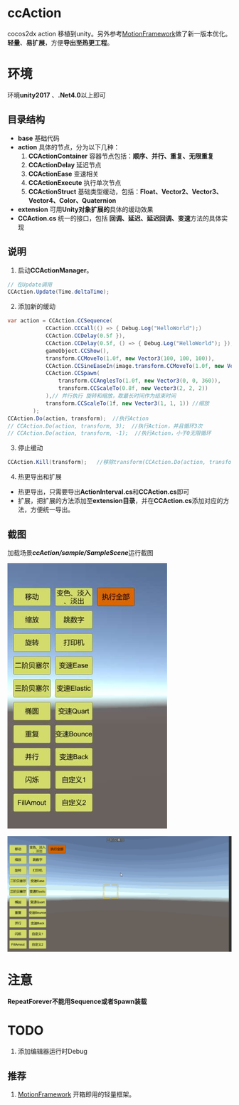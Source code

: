 # ccAction
cocos2dx action 移植到unity。另外参考[MotionFramework](https://github.com/gmhevinci/MotionFramework)做了新一版本优化。**轻量**、**易扩展**，方便**导出至热更工程**。

# 环境
环境**unity2017** 、**.Net4.0**以上即可  



## 目录结构

- **base** 	基础代码
- **action**  具体的节点，分为以下几种：
  1. **CCActionContainer** 容器节点包括：**顺序、并行、重复、无限重复**
  2. **CCActionDelay** 延迟节点
  3. **CCActionEase** 变速相关
  4. **CCActionExecute** 执行单次节点
  5. **CCActionStruct** 基础类型缓动，包括：**Float、Vector2、Vector3、Vector4、Color、Quaternion**
- **extension**  可用**Unity对象扩展的**具体的缓动效果
- **CCAction.cs**  统一的接口，包括 **回调、延迟、延迟回调、变速**方法的具体实现



## 说明

1. 启动**CCActionManager**。

```c#
// 在Update调用
CCAction.Update(Time.deltaTime);
```

2. 添加新的缓动

```c#
var action = CCAction.CCSequence(
			CCaction.CCCall(() => { Debug.Log("HelloWorld");)			//回调
    		CCAction.CCDelay(0.5f }),									//间隔0.5秒
            CCAction.CCDelay(0.5f, () => { Debug.Log("HelloWorld"); }), //间隔0.5f秒，并且回调
            gameObject.CCShow(),                                        //显示
            transform.CCMoveTo(1.0f, new Vector3(100, 100, 100)),       //移动
            CCAction.CCSineEaseIn(image.transform.CCMoveTo(1.0f, new Vector3(0, 0, 0))),    //变速(In先慢后快) 移动
            CCAction.CCSpawn(
                transform.CCAnglesTo(1.0f, new Vector3(0, 0, 360)),
                transform.CCScaleTo(0.8f, new Vector3(2, 2, 2))
            ),// 并行执行 旋转和缩放，取最长时间作为结束时间
            transform.CCScaleTo(1f, new Vector3(1, 1, 1)) //缩放
        );
CCAction.Do(action, transform);  //执行Action
// CCAction.Do(action, transform, 3);  //执行Action，并且循环3次
// CCAction.Do(action, transform, -1);  //执行Action，小于0无限循环
```

3. 停止缓动

```c#
CCAction.Kill(transform); 	//移除transform(CCAction.Do(action, transform)同一个)所有的Action
```

4. 热更导出和扩展

- 热更导出，只需要导出**ActionInterval.cs**和**CCAction.cs**即可
- 扩展，把扩展的方法添加至**extension目录**，并在**CCAction.cs**添加对应的方法，方便统一导出。



## 截图

加载场景***ccAction/sample/SampleScene***运行截图

![image](https://github.com/ZensYue/ccAction/blob/master/Doc/Image/ActionTest.jpg)

![gif](https://github.com/ZensYue/ccAction/blob/master/Doc/Image/ActionTest.gif)

# 注意
**RepeatForever不能用Sequence或者Spawn装载**

# TODO
1. 添加编辑器运行时Debug



## 推荐

1. [MotionFramework](https://github.com/gmhevinci/MotionFramework) 开箱即用的轻量框架。